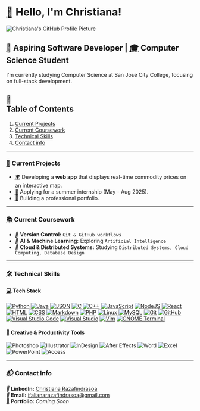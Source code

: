 # <abbr title="Waving Hand">👋</abbr> Hello, I'm Christiana! 
![Christiana's GitHub Profile Picture](https://github.com/ChristianaRazafindrasoa.png)

## <abbr title="Target">🎯</abbr> **Aspiring Software Developer** | <abbr title="Graduation Cap">🎓</abbr> **Computer Science Student**  
I'm currently studying Computer Science at San Jose City College, focusing on full-stack development.  

## <nav title="List">📃</nav> Table of Contents
1. [Current Projects](#current-projects)
2. [Current Coursework](#current-coursework)
3. [Technical Skills](#technical-skills)
4. [Contact info](#contact-info)



---

### <section id="current-projects" role="region" aria-labelledby="current-projects">
### <abbr title="Pushpin">📌</abbr> **Current Projects**  
- <abbr title="Globe">🌍</abbr> Developing a **web app** that displays real-time commodity prices on an interactive map.  
- <abbr title="Briefcase">💼</abbr> Applying for a summer internship (May - Aug 2025).  
- <abbr title="Folder">📂</abbr> Building a professional portfolio.  
</section>

---

### <section id="current-coursework" role="region" aria-labelledby="current-coursework">
### <abbr title="Books">📚</abbr> **Current Coursework**  
- <i title="Git">🔹</i> **Version Control:** `Git & GitHub workflows`  
- <i title="Artificial Intelligence">🔹</i> **AI & Machine Learning:** Exploring `Artificial Intelligence`  
- <i title="Cloud">🔹</i> **Cloud & Distributed Systems:** Studying `Distributed Systems, Cloud Computing, Database Design`  
</section>

---

### <section id="technical-skills" role="region" aria-labelledby="technical-skills">
### <abbr title="Tools">🛠️</abbr> **Technical Skills**  

#### <abbr title="Laptop">💻</abbr> **Tech Stack**  
[![Python](https://img.shields.io/badge/Python-3776AB?logo=python&logoColor=fff)](#)
[![Java](https://img.shields.io/badge/Java-%23ED8B00.svg?logo=openjdk&logoColor=white)](#)
[![JSON](https://img.shields.io/badge/JSON-000?logo=json&logoColor=fff)](#)
[![C](https://img.shields.io/badge/C-00599C?logo=c&logoColor=white)](#)
[![C++](https://img.shields.io/badge/C++-%2300599C.svg?logo=c%2B%2B&logoColor=white)](#)
[![JavaScript](https://img.shields.io/badge/JavaScript-F7DF1E?logo=javascript&logoColor=000)](#)
[![NodeJS](https://img.shields.io/badge/Node.js-6DA55F?logo=node.js&logoColor=white)](#)
[![React](https://img.shields.io/badge/React-%2320232a.svg?logo=react&logoColor=%2361DAFB)](#)
[![HTML](https://img.shields.io/badge/HTML-%23E34F26.svg?logo=html5&logoColor=white)](#)
[![CSS](https://img.shields.io/badge/CSS-1572B6?logo=css3&logoColor=fff)](#)
[![Markdown](https://img.shields.io/badge/Markdown-%23000000.svg?logo=markdown&logoColor=white)](#)
[![PHP](https://img.shields.io/badge/php-%23777BB4.svg?&logo=php&logoColor=white)](#)
[![Linux](https://img.shields.io/badge/Linux-FCC624?logo=linux&logoColor=black)](#)
[![MySQL](https://img.shields.io/badge/MySQL-4479A1?logo=mysql&logoColor=fff)](#)
[![Git](https://img.shields.io/badge/Git-F05032?logo=git&logoColor=fff)](#)
[![GitHub](https://img.shields.io/badge/GitHub-%23121011.svg?logo=github&logoColor=white)](#)
[![Visual Studio Code](https://custom-icon-badges.demolab.com/badge/Visual%20Studio%20Code-0078d7.svg?logo=vsc&logoColor=white)](#)
[![Visual Studio](https://custom-icon-badges.demolab.com/badge/Visual%20Studio-5C2D91.svg?&logo=visual-studio&logoColor=white)](#)
[![Vim](https://img.shields.io/badge/Vim-%2311AB00.svg?logo=vim&logoColor=white)](#)
[![GNOME Terminal](https://img.shields.io/badge/GNOME%20Terminal-241F31?logo=gnometerminal&logoColor=fff)](#)

#### <abbr title="Palette">🎨</abbr> **Creative & Productivity Tools**  
![Photoshop](https://img.shields.io/badge/Adobe-Photoshop-blue)
![Illustrator](https://img.shields.io/badge/Adobe-Illustrator-orange)
![InDesign](https://img.shields.io/badge/Adobe-InDesign-red)
![After Effects](https://img.shields.io/badge/Adobe-After_Effects-purple)
![Word](https://img.shields.io/badge/Microsoft-Word-blue)
![Excel](https://img.shields.io/badge/Microsoft-Excel-green)
![PowerPoint](https://img.shields.io/badge/Microsoft-PowerPoint-orange)
![Access](https://img.shields.io/badge/Microsoft-Access-red)
</section>

---

### <section id="contact-info" role="region" aria-labelledby="contact-info">
### <abbr title="Contact">📬</abbr> **Contact Info**  
**<i title="Link">🔗</i> LinkedIn:** [Christiana Razafindrasoa](https://www.linkedin.com/in/christiana-razafindrasoa/)  
**<i title="Envelope">📩</i> Email:** ifalianarazafindrasoa@gmail.com  
**<abbr title="Rocket">🚀</abbr> Portfolio:** *Coming Soon*  
</section>
